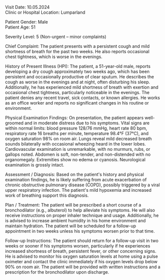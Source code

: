 Visit Date: 10.05.2024  
Clinic or Hospital Location: Lumparland  

Patient Gender: Male  
Patient Age: 51  

Severity Level: 5 (Non-urgent – minor complaints)

Chief Complaint: The patient presents with a persistent cough and mild shortness of breath for the past two weeks. He also reports occasional chest tightness, which is worse in the evenings.

History of Present Illness (HPI): The patient, a 51-year-old male, reports developing a dry cough approximately two weeks ago, which has been persistent and occasionally productive of clear sputum. He describes the cough as worse in the evenings and at night, often disturbing his sleep. Additionally, he has experienced mild shortness of breath with exertion and occasional chest tightness, particularly noticeable in the evenings. The patient denies any recent travel, sick contacts, or known allergies. He works as an office worker and reports no significant changes in his routine or environment.

Physical Examination Findings: On presentation, the patient appears well-groomed and in moderate distress due to his symptoms. Vital signs are within normal limits: blood pressure 128/76 mmHg, heart rate 80 bpm, respiratory rate 16 breaths per minute, temperature 98.4°F (37°C), and oxygen saturation 98% on room air. Lungs reveal mild decreased breath sounds bilaterally with occasional wheezing heard in the lower lobes. Cardiovascular examination is unremarkable, with no murmurs, rubs, or gallops noted. Abdomen is soft, non-tender, and non-distended with no organomegaly. Extremities show no edema or cyanosis. Neurological examination is grossly intact.

Assessment / Diagnosis: Based on the patient's history and physical examination findings, he is likely suffering from acute exacerbation of chronic obstructive pulmonary disease (COPD), possibly triggered by a viral upper respiratory infection. The patient's mild hypoxemia and increased work of breathing support this diagnosis.

Plan / Treatment: The patient will be prescribed a short course of a bronchodilator (e.g., albuterol) to help alleviate his symptoms. He will also receive instructions on proper inhaler technique and usage. Additionally, he is advised to increase ambient humidity in his home environment and maintain hydration. The patient will be scheduled for a follow-up appointment in two weeks unless his symptoms worsen prior to that time.

Follow-up Instructions: The patient should return for a follow-up visit in two weeks or sooner if his symptoms worsen, particularly if he experiences increased shortness of breath, persistent fever, or other concerning signs. He is advised to monitor his oxygen saturation levels at home using a pulse oximeter and contact the clinic immediately if his oxygen levels drop below 90% on room air. The patient will be provided with written instructions and a prescription for the bronchodilator upon discharge.